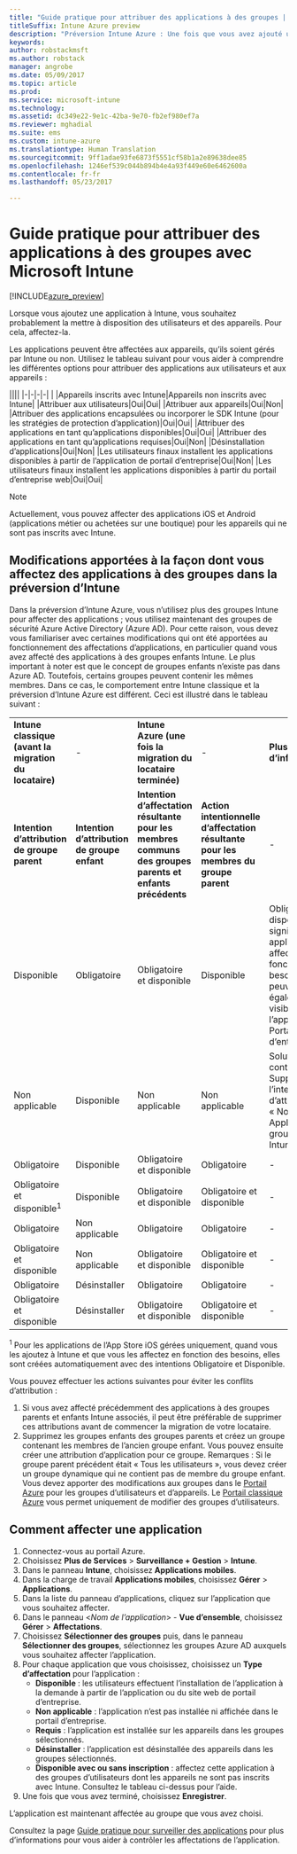 ```yaml
---
title: "Guide pratique pour attribuer des applications à des groupes | Microsoft Docs"
titleSuffix: Intune Azure preview
description: "Préversion Intune Azure : Une fois que vous avez ajouté une application à Intune, vous souhaiterez l’attribuer à des groupes d’utilisateurs ou d’appareils."
keywords: 
author: robstackmsft
ms.author: robstack
manager: angrobe
ms.date: 05/09/2017
ms.topic: article
ms.prod: 
ms.service: microsoft-intune
ms.technology: 
ms.assetid: dc349e22-9e1c-42ba-9e70-fb2ef980ef7a
ms.reviewer: mghadial
ms.suite: ems
ms.custom: intune-azure
ms.translationtype: Human Translation
ms.sourcegitcommit: 9ff1adae93fe6873f5551cf58b1a2e89638dee85
ms.openlocfilehash: 1246ef539c044b894b4e4a93f449e60e6462600a
ms.contentlocale: fr-fr
ms.lasthandoff: 05/23/2017

---
```


# <a name="how-to-assign-apps-to-groups-with-microsoft-intune"></a>Guide pratique pour attribuer des applications à des groupes avec Microsoft Intune

[!INCLUDE[azure_preview](./includes/azure_preview.md)]

Lorsque vous ajoutez une application à Intune, vous souhaitez probablement la mettre à disposition des utilisateurs et des appareils. Pour cela, affectez-la.

Les applications peuvent être affectées aux appareils, qu’ils soient gérés par Intune ou non. Utilisez le tableau suivant pour vous aider à comprendre les différentes options pour attribuer des applications aux utilisateurs et aux appareils :

||||
|-|-|-|-|
|&nbsp;|Appareils inscrits avec Intune|Appareils non inscrits avec Intune|
|Attribuer aux utilisateurs|Oui|Oui|
|Attribuer aux appareils|Oui|Non|
|Attribuer des applications encapsulées ou incorporer le SDK Intune (pour les stratégies de protection d’application)|Oui|Oui|
|Attribuer des applications en tant qu’applications disponibles|Oui|Oui|
|Attribuer des applications en tant qu’applications requises|Oui|Non|
|Désinstallation d’applications|Oui|Non|
|Les utilisateurs finaux installent les applications disponibles à partir de l’application de portail d’entreprise|Oui|Non|
|Les utilisateurs finaux installent les applications disponibles à partir du portail d’entreprise web|Oui|Oui|

> [!NOTE]
> Actuellement, vous pouvez affecter des applications iOS et Android (applications métier ou achetées sur une boutique) pour les appareils qui ne sont pas inscrits avec Intune.

## <a name="changes-to-how-you-assign-apps-to-groups-in-the-intune-preview"></a>Modifications apportées à la façon dont vous affectez des applications à des groupes dans la préversion d’Intune

Dans la préversion d’Intune Azure, vous n’utilisez plus des groupes Intune pour affecter des applications ; vous utilisez maintenant des groupes de sécurité Azure Active Directory (Azure AD). Pour cette raison, vous devez vous familiariser avec certaines modifications qui ont été apportées au fonctionnement des affectations d’applications, en particulier quand vous avez affecté des applications à des groupes enfants Intune.
Le plus important à noter est que le concept de groupes enfants n’existe pas dans Azure AD. Toutefois, certains groupes peuvent contenir les mêmes membres. Dans ce cas, le comportement entre Intune classique et la préversion d’Intune Azure est différent. Ceci est illustré dans le tableau suivant :

||||||
|-|-|-|-|-|
|**Intune classique (avant la migration du locataire)**|-|**Intune Azure (une fois la migration du locataire terminée)**|-|**Plus d’informations**|
|**Intention d’attribution de groupe parent**|**Intention d’attribution de groupe enfant**|**Intention d’affectation résultante pour les membres communs des groupes parents et enfants précédents**|**Action intentionnelle d’affectation résultante pour les membres du groupe parent**|-|
|Disponible|Obligatoire|Obligatoire et disponible|Disponible|Obligatoire et disponible signifie que les applications affectées en fonction des besoins peuvent également être visibles dans l’application Portail d’entreprise.
|Non applicable|Disponible|Non applicable|Non applicable|Solution de contournement : Supprimez l’intention d’attribution « Non Applicable » du groupe parent Intune.
|Obligatoire|Disponible|Obligatoire et disponible|Obligatoire|-|
|Obligatoire et disponible<sup>1</sup>|Disponible|Obligatoire et disponible|Obligatoire et disponible|-|
|Obligatoire|Non applicable|Obligatoire|Obligatoire|-|
|Obligatoire et disponible|Non applicable|Obligatoire et disponible|Obligatoire et disponible|-|
|Obligatoire|Désinstaller|Obligatoire|Obligatoire|-|
|Obligatoire et disponible|Désinstaller|Obligatoire et disponible|Obligatoire et disponible|-|
<sup>1</sup> Pour les applications de l’App Store iOS gérées uniquement, quand vous les ajoutez à Intune et que vous les affectez en fonction des besoins, elles sont créées automatiquement avec des intentions Obligatoire et Disponible.

Vous pouvez effectuer les actions suivantes pour éviter les conflits d’attribution :

1.    Si vous avez affecté précédemment des applications à des groupes parents et enfants Intune associés, il peut être préférable de supprimer ces attributions avant de commencer la migration de votre locataire.
2.    Supprimez les groupes enfants des groupes parents et créez un groupe contenant les membres de l’ancien groupe enfant. Vous pouvez ensuite créer une attribution d’application pour ce groupe.
Remarques : Si le groupe parent précédent était « Tous les utilisateurs », vous devez créer un groupe dynamique qui ne contient pas de membre du groupe enfant.
Vous devez apporter des modifications aux groupes dans le [Portail Azure](https://portal.azure.com/) pour les groupes d’utilisateurs et d’appareils. Le [Portail classique Azure](https://manage.windowsazure.com/) vous permet uniquement de modifier des groupes d’utilisateurs.


## <a name="how-to-assign-an-app"></a>Comment affecter une application

1. Connectez-vous au portail Azure.
2. Choisissez **Plus de Services** > **Surveillance + Gestion** > **Intune**.
3. Dans le panneau **Intune**, choisissez **Applications mobiles**.
1. Dans la charge de travail **Applications mobiles**, choisissez **Gérer** > **Applications**.
2. Dans la liste du panneau d’applications, cliquez sur l’application que vous souhaitez affecter.
3. Dans le panneau <*Nom de l’application*> - **Vue d’ensemble**, choisissez **Gérer** > **Affectations**.
4. Choisissez **Sélectionner des groupes** puis, dans le panneau **Sélectionner des groupes**, sélectionnez les groupes Azure AD auxquels vous souhaitez affecter l’application.
5. Pour chaque application que vous choisissez, choisissez un **Type d’affectation** pour l’application :
    - **Disponible** : les utilisateurs effectuent l’installation de l’application à la demande à partir de l’application ou du site web de portail d’entreprise.
    - **Non applicable** : l’application n’est pas installée ni affichée dans le portail d’entreprise.
    - **Requis** : l’application est installée sur les appareils dans les groupes sélectionnés.
    - **Désinstaller** : l’application est désinstallée des appareils dans les groupes sélectionnés.
    - **Disponible avec ou sans inscription** : affectez cette application à des groupes d’utilisateurs dont les appareils ne sont pas inscrits avec Intune. Consultez le tableau ci-dessus pour l’aide.
6. Une fois que vous avez terminé, choisissez **Enregistrer**.

L’application est maintenant affectée au groupe que vous avez choisi.

Consultez la page [Guide pratique pour surveiller des applications](apps-monitor.md) pour plus d’informations pour vous aider à contrôler les affectations de l’application.

